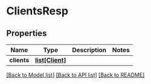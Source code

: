 # ClientsResp

## Properties
Name | Type | Description | Notes
------------ | ------------- | ------------- | -------------
**clients** | [**list[Client]**](Client.md) |  | 

[[Back to Model list]](../README.md#documentation-for-models) [[Back to API list]](../README.md#documentation-for-api-endpoints) [[Back to README]](../README.md)


